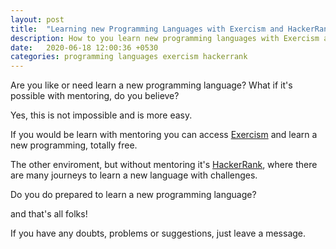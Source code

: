 ```yaml
---
layout: post
title:  "Learning new Programming Languages with Exercism and HackerRank"
description: How to you learn new programming languages with Exercism and HackerRank
date:   2020-06-18 12:00:36 +0530
categories: programming languages exercism hackerrank
---
```

Are you like or need learn a new programming language? What if it's possible with mentoring, do you believe?

Yes, this is not impossible and is more easy.

If you would be learn with mentoring you can access [Exercism](https://exercism.io/) and learn a new programming, totally free.

The other enviroment, but without mentoring it's [HackerRank](https://www.hackerrank.com/), where there are many journeys to learn a new language with challenges.

Do you do prepared to learn a new programming language?

and that's all folks!

If you have any doubts, problems or suggestions, just leave a message.
